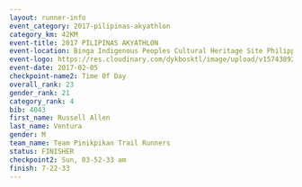 ```yaml
---
layout: runner-info 
event_category: 2017-pilipinas-akyathlon 
category_km: 42KM 
event-title: 2017 PILIPINAS AKYATHLON 
event-location: Binga Indigenous Peoples Cultural Heritage Site Philippines 
event-logo: https://res.cloudinary.com/dykbosktl/image/upload/v1574389257/Logo/logo_znhnls.jpg 
event-date: 2017-02-05 
checkpoint-name2: Time Of Day 
overall_rank: 23
gender_rank: 21
category_rank: 4
bib: 4043
first_name: Russell Allen
last_name: Ventura
gender: M
team_name: Team Pinikpikan Trail Runners
status: FINISHER
checkpoint2: Sun, 03-52-33 am
finish: 7-22-33
---
```

